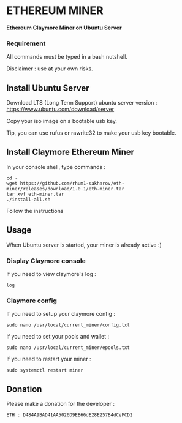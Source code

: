 # ETHEREUM MINER

**Ethereum Claymore Miner on Ubuntu Server**

### Requirement

All commands must be typed in a bash nutshell.

Disclaimer : use at your own risks. 

## Install Ubuntu Server

Download LTS (Long Term Support) ubuntu server version : https://www.ubuntu.com/download/server

Copy your iso image on a bootable usb key.

Tip, you can use rufus or rawrite32 to make your usb key bootable.

## Install Claymore Ethereum Miner

In your console shell, type commands : 

    cd ~
    wget https://github.com/rhum1-sakharov/eth-miner/releases/download/1.0.1/eth-miner.tar 
    tar xvf eth-miner.tar
    ./install-all.sh

Follow the instructions

## Usage

When Ubuntu server is started, your miner is already active :)

### Display Claymore console

If you need to view claymore's log : 

    log 
    
### Claymore config

If you need to setup your claymore config : 

    sudo nano /usr/local/current_miner/config.txt

If you need to set your pools and wallet :

    sudo nano /usr/local/current_miner/epools.txt

If you need to restart your miner :

    sudo systemctl restart miner
    
## Donation

Please make a donation for the developer :

    ETH : D484A9BAD41AA5026D9EB66dE28E257B4dCeFCD2
    
